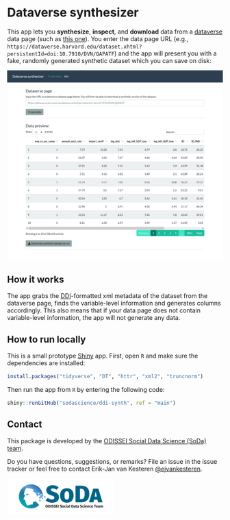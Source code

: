 # Dataverse synthesizer

This app lets you __synthesize__, __inspect__, and __download__ data from a [dataverse](https://dataverse.org/) data page (such as [this one](https://dataverse.harvard.edu/dataset.xhtml?persistentId=doi:10.7910/DVN/QAPATF)). You enter the data page URL (e.g., `https://dataverse.harvard.edu/dataset.xhtml?persistentId=doi:10.7910/DVN/QAPATF`) and the app will present you with a fake, randomly generated synthetic dataset which you can save on disk:

![screenshot](img/screenshot.png)

## How it works
The app grabs the [DDI](https://ddialliance.org/)-formatted xml metadata of the dataset from the dataverse page, finds the variable-level information and generates columns accordingly. This also means that if your data page does not contain variable-level information, the app will not generate any data.

## How to run locally
This is a small prototype [Shiny](https://shiny.rstudio.com/) app. First, open `R` and make sure the dependencies are installed:
```r
install.packages("tidyverse", "DT", "httr", "xml2", "truncnorm")
```

Then run the app from `R` by entering the following code:

```r
shiny::runGitHub("sodascience/ddi-synth", ref = "main")
```

## Contact
This package is developed by the [ODISSEI Social Data Science (SoDa) team](https://odissei-data.nl/soda).

Do you have questions, suggestions, or remarks? File an issue in the issue tracker or feel free to contact Erik-Jan van Kesteren [@ejvankesteren](https://twitter.com/ejvankesteren).

<img src="img/word_colour-l.png" alt="SoDa logo" width="250px"/>